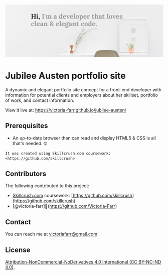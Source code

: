 ![Jubilee Austen Banner](img/jubilee-readme-header.png)

# Jubilee Austen portfolio site

A dynamic and elegant portfolio site concept for a front-end developer with information for potential clients and employers about her skillset, portfolio of work, and contact information.

View it live at: https://victoria-farr.github.io/jubilee-austen/

## Prerequisites

- An up-to-date browser than can read and display HTML5 & CSS is all that's needed. 🤓

```
It was created using Skillcrush.com coursework: <https://github.com/skillcrush>
```

## Contributors

The following contributed to this project:

- [Skillcrush.com](http://skillcrush.com/) coursework: [https://github.com/skillcrush](https://github.com/skillcrush)
- [@victoria-farr]🍊(https://github.com/Victoria-Farr)

## Contact

You can reach me at [victoriafarr@gmail.com](mailto:victoriafarr@gmail.com)

## License

[Attribution-NonCommercial-NoDerivatives 4.0 International (CC BY-NC-ND 4.0)](https://creativecommons.org/licenses/by-nc-nd/4.0/).
